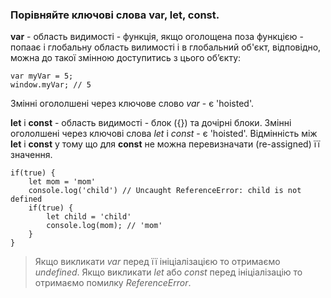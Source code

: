 ### Порівняйте ключові слова var, let, const.

**var** - область видимості - функція, якщо оголощена поза функцією - попаає і глобальну область вилимості і в глобальний об'єкт, відповідно, можна до такої змінною доступитись з цього обʼєкту:
```
var myVar = 5;
window.myVar; // 5
```
Змінні огололшені через ключове слово *var* - є 'hoisted'.

**let** і **const** - область видимості - блок ({}) та дочірні блоки. Змінні огололшені через ключові слова *let* і *const* - є 'hoisted'. Відмінність між **let** і **const** у тому що для **const** не можна перевизначати (re-assigned) її значення.
```
if(true) {
    let mom = 'mom'
    console.log('child') // Uncaught ReferenceError: child is not defined
    if(true) {
        let child = 'child'
        console.log(mom); // 'mom'
    }
}
```

> Якщо викликати *var* перед її ініціалізацією то отримаємо *undefined*. Якщо викликати *let* або *const* перед ініціалізацію то отримаємо помилку *ReferenceError*.